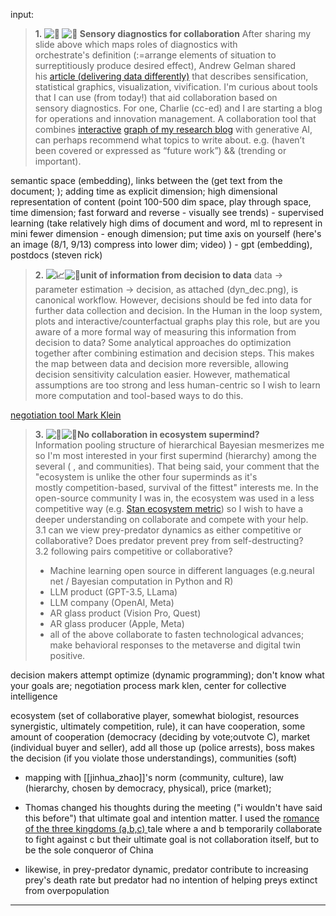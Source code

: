 input:
> **1. ![👀](https://fonts.gstatic.com/s/e/notoemoji/15.0/1f440/72.png) ![🙉](https://fonts.gstatic.com/s/e/notoemoji/15.0/1f649/72.png) Sensory diagnostics for collaboration** 
> After sharing my slide above which maps roles of diagnostics with orchestrate's definition (:=arrange elements of situation to surreptitiously produce desired effect), Andrew Gelman shared his [article (delivering data differently)](https://streaklinks.com/BmKMuhJ19YUCxJEGGgDvM4og/http%3A%2F%2Fwww.stat.columbia.edu%2F~gelman%2Fresearch%2Funpublished%2Fdelivering_data_differently.pdf) that describes sensification, statistical graphics, visualization, vivification. I'm curious about tools that I can use (from today!) that aid collaboration based on sensory diagnostics. For one, Charlie (cc-ed) and I are starting a blog for operations and innovation management. A collaboration tool that combines [interactive](https://streaklinks.com/BmKMuhJ6uo9_IIxN-wgHVjl7/https%3A%2F%2Famoon.world%2Fdef%28amoon%29) [graph of my research blog](https://streaklinks.com/BmKMuhJmpsGbSZZGUw0aS4sg/https%3A%2F%2Famoon.world%2Fdef%28amoon%29) with generative AI, can perhaps recommend what topics to write about. e.g. (haven’t been covered or expressed as “future work”) && (trending or important). 

semantic space (embedding), links between the (get text from the document; ); adding time as explicit dimension; high dimensional representation of content (point 100-500 dim space, play through space, time dimension; fast forward and reverse - visually see trends) - supervised learning (take relatively high dims of document and word, ml to represent in mini fewer dimension - enough dimension; put time axis on yourself (here's an image (8/1, 9/13) compress into lower dim; video) ) - gpt (embedding), postdocs (steven rick)

> **2. ![📈](https://fonts.gstatic.com/s/e/notoemoji/15.0/1f4c8/72.png)![🧪](https://fonts.gstatic.com/s/e/notoemoji/15.0/1f9ea/72.png)unit of information from decision to data**
> data -> parameter estimation -> decision, as attached (dyn_dec.png), is canonical workflow. However, decisions should be fed into data for further data collection and decision. In the Human in the loop system, plots and interactive/counterfactual graphs play this role, but are you aware of a more formal way of measuring this information from decision to data? Some analytical approaches do optimization together after combining estimation and decision steps. This makes the map between data and decision more reversible, allowing decision sensitivity calculation easier. However, mathematical assumptions are too strong and less human-centric so I wish to learn more computation and tool-based ways to do this.

[negotiation tool Mark Klein](https://deliberatorium.org/homepage/research.html#negotiation)

> **3. ![🐺](https://fonts.gstatic.com/s/e/notoemoji/15.0/1f43a/72.png)![🦌](https://fonts.gstatic.com/s/e/notoemoji/15.0/1f98c/72.png)No collaboration in ecosystem supermind?**  
Information pooling structure of hierarchical Bayesian mesmerizes me so I'm most interested in your first supermind (hierarchy) among the several ( , and communities). That being said, your comment that the "ecosystem is unlike the other four superminds as it's mostly competition-based, survival of the fittest" interests me. In the open-source community I was in, the ecosystem was used in a less competitive way (e.g. [Stan ecosystem metric](https://streaklinks.com/BmKMuhN5ednT-Ss6zwDBq-ms/https%3A%2F%2Fdiscourse.mc-stan.org%2Ft%2Fstan-ecosystem-metrics%2F18531)) so I wish to have a deeper understanding on collaborate and compete with your help.  
3.1 can we view prey-predator dynamics as either competitive or collaborative? Does predator prevent prey from self-destructing?  
3.2 following pairs competitive or collaborative?
> - Machine learning open source in different languages (e.g.neural net / Bayesian computation in Python and R)
> - LLM product (GPT-3.5, LLama) 
> - LLM company (OpenAI, Meta)
> - AR glass product (Vision Pro, Quest)
> - AR glass producer (Apple, Meta) 
> - all of the above collaborate to fasten technological advances; make behavioral responses to the metaverse and digital twin positive.

decision makers attempt optimize (dynamic programming); don't know what your goals are; negotiation process
mark klen, center for collective intelligence

ecosystem (set of collaborative player, somewhat biologist, resources synergistic, ultimately competition, rule), it can have cooperation, some amount of cooperation (democracy (deciding by vote;outvote C), market (individual buyer and seller), add all those up (police arrests), boss makes the decision (if you violate those understandings), communities (soft)

- mapping with [[jinhua_zhao]]'s norm (community, culture), law (hierarchy, chosen by democracy, physical), price (market);

- Thomas changed his thoughts during the meeting ("i wouldn't have said this before") that ultimate goal and intention matter. I used the [romance of the three kingdoms (a,b,c) ](https://en.wikipedia.org/wiki/Romance_of_the_Three_Kingdoms)tale where a and b temporarily collaborate to fight against c but their ultimate goal is not collaboration itself, but to be the sole conqueror of China
- likewise, in prey-predator dynamic, predator contribute to increasing prey's death rate but predator had no intention of helping preys extinct from overpopulation
----


